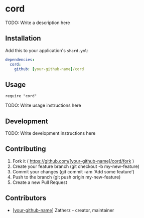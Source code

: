 # cord

TODO: Write a description here

## Installation

Add this to your application's `shard.yml`:

```yaml
dependencies:
  cord:
    github: [your-github-name]/cord
```

## Usage

```crystal
require "cord"
```

TODO: Write usage instructions here

## Development

TODO: Write development instructions here

## Contributing

1. Fork it ( https://github.com/[your-github-name]/cord/fork )
2. Create your feature branch (git checkout -b my-new-feature)
3. Commit your changes (git commit -am 'Add some feature')
4. Push to the branch (git push origin my-new-feature)
5. Create a new Pull Request

## Contributors

- [[your-github-name]](https://github.com/[your-github-name]) Zatherz - creator, maintainer
